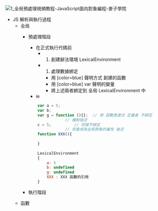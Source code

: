 ![1_全局預處理視頻教程-JavaScript面向對象編程-麥子學院](http://www.maiziedu.com/course/583-8416/)

* JS 解析與執行過程
	* 全局
		* 預處理階段
			* 在正式執行代碼前
				* 1. 創建辭法環境 LexicalEnvironment
				* 1. 處理數據綁定
					* 用 [color=blue] 聲明方式 創建的函數
					* 用 [color=blue] var 聲明的變量
					* 將上述兩者綁定到 全局 LexicalEnvironment 中
			* ie
			``` javascript
				var a = 5;
				var b;
				var g = function (){};	// 用 函數表達式 定義者 不綁定
							// 機制後述
				c = 5;			// 同樣不綁定
							// 但會成為全局對象的屬性 後述						
				function XXX(){
				
				}
				
				LexicalEnvironment 
				{
					a: 5
					b: undefined
					g: undefined
					XXX : XXX 函數的引用
				}
			```
			
		* 執行階段
	* 函數

